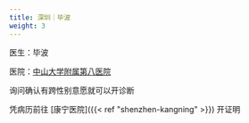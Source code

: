 ```yaml
---
title: 深圳｜毕波
weight: 3
---
```


医生：毕波

医院：[中山大学附属第八医院](https://amap.com/place/B0FFHGD85N)

询问确认有跨性别意愿就可以开诊断

凭病历前往 [康宁医院]({{< ref "shenzhen-kangning" >}}) 开证明
